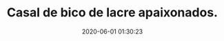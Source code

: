 ---
date: 2020-06-01 01:30:23
title: Casal de bico de lacre apaixonados.
description: O desacanso de uma paixão sem limites.
category: benove
background: '#230187'
featuredImage: ../static/assets/img/benove/bico-de-lacre-do-amor.png
colab55: https://www.colab55.com/@benove/posters/bico-de-lacre-do-amor
---